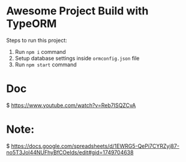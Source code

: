 # Awesome Project Build with TypeORM

Steps to run this project:

1. Run `npm i` command
2. Setup database settings inside `ormconfig.json` file
3. Run `npm start` command


# Doc
$ https://www.youtube.com/watch?v=Reb7ISQZCvA
# Note:
$ https://docs.google.com/spreadsheets/d/1EWRG5-QePi7CYRZyj87-no5T3Jol44NUFhyBfCOeIds/edit#gid=1749704638